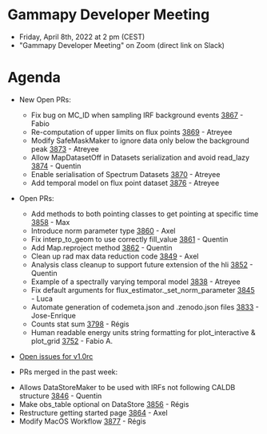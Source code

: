 # Gammapy Developer Meeting

* Friday, April 8th, 2022 at 2 pm (CEST)
* "Gammapy Developer Meeting" on Zoom (direct link on Slack)
# Agenda
  
* New Open PRs:
  - Fix bug on MC_ID when sampling IRF background events [3867](https://github.com/gammapy/gammapy/pull/3867) - Fabio
  - Re-computation of upper limits on flux points [3869](https://github.com/gammapy/gammapy/pull/3869) - Atreyee
  - Modify SafeMaskMaker to ignore data only below the background peak [3873](https://github.com/gammapy/gammapy/pull/3873) - Atreyee
  - Allow MapDatasetOff in Datasets serialization and avoid read_lazy [3874](https://github.com/gammapy/gammapy/pull/3874) - Quentin
  - Enable serialisation of Spectrum Datasets [3870](https://github.com/gammapy/gammapy/pull/3870) - Atreyee
  - Add temporal model on flux point dataset [3876](https://github.com/gammapy/gammapy/pull/3876) - Atreyee

* Open PRs:
  - Add methods to both pointing classes to get pointing at specific time [3858](https://github.com/gammapy/gammapy/pull/3858) - Max
  - Introduce norm parameter type [3860](https://github.com/gammapy/gammapy/pull/3860) - Axel
  - Fix interp_to_geom to use correctly fill_value [3861](https://github.com/gammapy/gammapy/pull/3861) - Quentin
  - Add Map.reproject method [3862](https://github.com/gammapy/gammapy/pull/3862) - Quentin
  - Clean up rad max data reduction code [3849](https://github.com/gammapy/gammapy/pull/3849) - Axel
  - Analysis class cleanup to support future extension of the hli [3852](https://github.com/gammapy/gammapy/pull/3852) - Quentin
  - Example of a spectrally varying temporal model [3838](https://github.com/gammapy/gammapy/pull/3838) - Atreyee
  - Fix default arguments for flux_estimator._set_norm_parameter [3845](https://github.com/gammapy/gammapy/pull/3845) - Luca
  - Automate generation of codemeta.json and .zenodo.json files [3833](https://github.com/gammapy/gammapy/pull/3833) - Jose-Enrique
  - Counts stat sum [3798](https://github.com/gammapy/gammapy/pull/3798) - Régis
  - Human readable energy units string formatting for plot_interactive & plot_grid [3752](https://github.com/gammapy/gammapy/pull/3752) - Fabio A.
    
* [Open issues for v1.0rc](https://github.com/gammapy/gammapy/issues?q=is%3Aopen+is%3Aissue+milestone%3A1.0rc)

* PRs merged in the past week:
 - Allows DataStoreMaker to be used with IRFs not following CALDB structure [3846](https://github.com/gammapy/gammapy/pull/3846) - Quentin
 - Make obs_table optional on DataStore  [3856](https://github.com/gammapy/gammapy/pull/3856) - Régis
 - Restructure getting started page [3864](https://github.com/gammapy/gammapy/pull/3864) - Axel
 - Modify MacOS Workflow  [3877](https://github.com/gammapy/gammapy/pull/3877) - Régis
  




 


